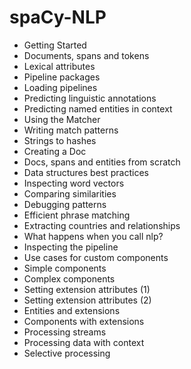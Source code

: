 # spaCy-NLP
* Getting Started
* Documents, spans and tokens
* Lexical attributes
* Pipeline packages
* Loading pipelines
* Predicting linguistic annotations
* Predicting named entities in context
* Using the Matcher
* Writing match patterns
* Strings to hashes
* Creating a Doc
* Docs, spans and entities from scratch
* Data structures best practices
* Inspecting word vectors
* Comparing similarities
* Debugging patterns
* Efficient phrase matching
* Extracting countries and relationships
* What happens when you call nlp?
* Inspecting the pipeline
* Use cases for custom components
* Simple components
* Complex components
* Setting extension attributes (1)
* Setting extension attributes (2)
* Entities and extensions
* Components with extensions
* Processing streams
* Processing data with context
* Selective processing
